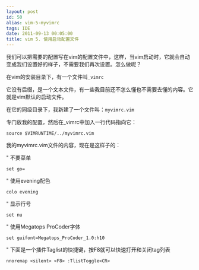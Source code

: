 ```yaml
---
layout: post
id: 50
alias: vim-5-myvimrc
tags: IDE
date: 2011-09-13 00:05:00
title: vim 5. 使用启动配置文件
---
```


我们可以把需要的配置写在vim的配置文件中，这样，当vim启动时，它就会自动变成我们设置好的样子，不需要我们再次设置。怎么做呢？

在vim的安装目录下，有一个文件叫`_vimrc`

它没有后缀，是一个文本文件，有一些我目前还不怎么懂也不需要去懂的内容。它就是vim默认的启动文件。

在它的同级目录下，我新建了一个文件叫：`myvimrc.vim`

专门放我的配置，然后在_vimrc中加入一行代码指向它：

```
source $VIMRUNTIME/../myvimrc.vim
```

我的myvimrc.vim文件的内容，现在是这样子的：

" 不要菜单

```
set go=
```

" 使用evening配色

```
colo evening
```

" 显示行号

```
set nu
```

" 使用Megatops ProCoder字体

```
set guifont=Megatops_ProCoder_1.0:h10
```

" 下面是一个插件Taglist的快捷键，按F8就可以快速打开和关闭tag列表

```
nnoremap <silent> <F8> :TlistToggle<CR>
```
